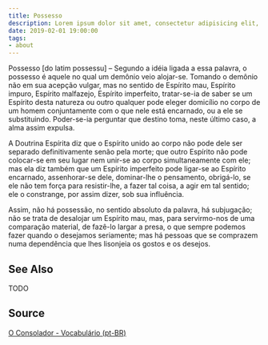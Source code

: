 ```yaml
---
title: Possesso
description: Lorem ipsum dolor sit amet, consectetur adipisicing elit, sed do eiusmod tempor incididunt ut labore et dolore magna aliqua.  TODO
date: 2019-02-01 19:00:00
tags:
- about
---
```


Possesso [do latim possessu] – Segundo a idéia ligada a essa palavra, o possesso é aquele no qual um demônio veio alojar-se. Tomando o demônio não em sua acepção vulgar, mas no sentido de Espírito mau, Espírito impuro, Espírito malfazejo, Espírito imperfeito, tratar-se-ia de saber se um Espírito desta natureza ou outro qualquer pode eleger domicílio no corpo de um homem conjuntamente com o que nele está encarnado, ou a ele se substituindo. Poder-se-ia perguntar que destino toma, neste último caso, a alma assim expulsa.

A Doutrina Espírita diz que o Espírito unido ao corpo não pode dele ser separado definitivamente senão pela morte; que outro Espírito não pode colocar-se em seu lugar nem unir-se ao corpo simultaneamente com ele; mas ela diz também que um Espírito imperfeito pode ligar-se ao Espírito encarnado, assenhorar-se dele, dominar-lhe o pensamento, obrigá-lo, se ele não tem força para resistir-lhe, a fazer tal coisa, a agir em tal sentido; ele o constrange, por assim dizer, sob sua influência.

Assim, não há possessão, no sentido absoluto da palavra, há subjugação; não se trata de desalojar um Espírito mau, mas, para servirmo-nos de uma comparação material, de fazê-lo largar a presa, o que sempre podemos fazer quando o desejamos seriamente; mas há pessoas que se comprazem numa dependência que lhes lisonjeia os gostos e os desejos.

## See Also
TODO

## Source
[O Consolador - Vocabulário (pt-BR)](http://www.oconsolador.com.br/linkfixo/vocabulario/principal.html)
